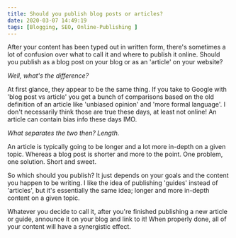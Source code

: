 ```yaml
---
title: Should you publish blog posts or articles?
date: 2020-03-07 14:49:19
tags: [Blogging, SEO, Online-Publishing ]
---
```


After your content has been typed out in written form, there's sometimes a lot of confusion over what to call it and where to publish it online. Should you publish as a blog post on your blog or as an 'article' on your website?

_Well, what's the difference?_

At first glance, they appear to be the same thing. If you take to Google with 'blog post vs article' you get a bunch of comparisons based on the old definition of an article like 'unbiased opinion' and 'more formal language'. I don't necessarily think those are true these days, at least not online! An article can contain bias info these days IMO.

_What separates the two then? Length._

An article is typically going to be longer and a lot more in-depth on a given topic. Whereas a blog post is shorter and more to the point. One problem, one solution. Short and sweet.

So which should you publish? It just depends on your goals and the content you happen to be writing. I like the idea of publishing 'guides' instead of 'articles', but it's essentially the same idea; longer and more in-depth content on a given topic.

Whatever you decide to call it, after you're finished publishing a new article or guide, announce it on your blog and link to it! When properly done, all of your content will have a synergistic effect.